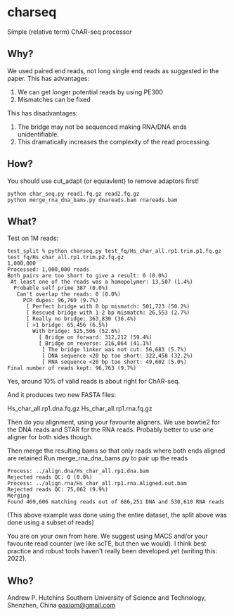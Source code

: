 # charseq
Simple (relative term) ChAR-seq processor

## Why?
We used paired end reads, not long single end reads as suggested in the paper.
This has advantages:
1. We can get longer potential reads by using PE300
2. Mismatches can be fixed

This has disadvantages:
1. The bridge may not be sequenced making RNA/DNA ends unidentifiable.
2. This dramatically increases the complexity of the read processing.

## How?

You should use cut_adapt (or equiavlent) to remove adaptors first!

```
python char_seq.py read1.fq.gz read2.fq.gz
python merge_rna_dna_bams.py dnareads.bam rnareads.bam
```

## What?

Test on 1M reads:

```
test_split % python charseq.py test_fq/Hs_char_all.rp1.trim.p1.fq.gz test_fq/Hs_char_all.rp1.trim.p2.fq.gz
1,000,000
Processed: 1,000,000 reads
Both pairs are too short to give a result: 0 (0.0%)
 At least one of the reads was a homopolymer: 13,507 (1.4%)
  Probable self prime 387 (0.0%)
   Can't overlap the reads: 0 (0.0%)
     PCR dupes: 96,769 (9.7%)
      [ Perfect bridge with 0 bp mismatch: 501,723 (50.2%)
      [ Rescued bridge with 1-2 bp mismatch: 26,553 (2.7%)
      [ Really no bridge: 363,830 (36.4%)
      [ >1 bridge: 65,456 (6.5%)
        With bridge: 525,506 (52.6%)
          [ Bridge on forward: 312,212 (59.4%)
          [ Bridge on reverse: 216,064 (41.1%)
           [ The bridge linker was not cut: 56,683 (5.7%)
           [ DNA sequence <20 bp too short: 322,458 (32.2%)
           [ RNA sequence <20 bp too short: 49,602 (5.0%)
Final number of reads kept: 96,763 (9.7%)
```

Yes, around 10% of valid reads is about right for ChAR-seq.

And it produces two new FASTA files:

Hs_char_all.rp1.dna.fq.gz
Hs_char_all.rp1.rna.fq.gz

Then do you alignment, using your favourite aligners.
We use bowtie2 for the DNA reads and STAR for the RNA reads. Probably better to use one 
aligner for both sides though.

Then merge the resulting bams so that only reads where both ends aligned are retained
Run merge_rna_dna_bams.py to pair up the reads 

```
Process: ../align.dna/Hs_char_all.rp1.dna.bam
Rejected reads QC: 0 (0.0%)
Process: ../align.rna/Hs_char_all.rp1.rna.Aligned.out.bam
Rejected reads QC: 75,062 (9.9%)
Merging
Found 469,606 matching reads out of 686,251 DNA and 530,610 RNA reads
```

(This above example was done using the entire dataset, the split above was done using a 
subset of reads)

You are on your own from here. We suggest using MACS and/or your favourite read counter 
(we like scTE, but then we would). I think best practice and robust tools haven't 
really been developed yet (writing this: 2022).

## Who?

Andrew P. Hutchins
Southern University of Science and Technology,
Shenzhen, China
oaxiom@gmail.com



